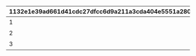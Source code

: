 |1132e1e39ad661d41cdc27dfcc6d9a211a3cda404e5551a2803f5263b8531a43|9fb04fe7463a7d2b1a1cb083f4b0f0fe557de9538b1e4886d5bc1594589f93de|85d97e3c708e4737808ae999e801d351c98b749c23564addcfcde32370f59211|2e305975a8fa43ba2c84b2160d1a9d14e5262e323eea3866249ad09d2f257aa5|ee17d0eff32656cc28354dcec92a1bf07fdc763efed8342ca93875330c1f71a2|
| --- | --- | --- | --- | --- |
|1|石橋|1|1|-400|
|2|砂漠|2|0|-400|
|3|平原|3|1|-400|